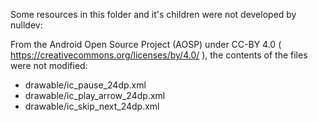 Some resources in this folder and it's children were not developed by nulldev:

From the Android Open Source Project (AOSP) under CC-BY 4.0 ( https://creativecommons.org/licenses/by/4.0/ ), the contents of the files were not modified:
- drawable/ic_pause_24dp.xml
- drawable/ic_play_arrow_24dp.xml
- drawable/ic_skip_next_24dp.xml